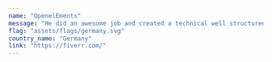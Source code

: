 ```yaml
---
name: "OpenelEments"
message: "He did an awesome job and created a technical well structured and readable source code that can easily be maintained and extended."
flag: "assets/flags/germany.svg"
country_name: "Germany"
link: "https://fiverr.com/"
---
```

